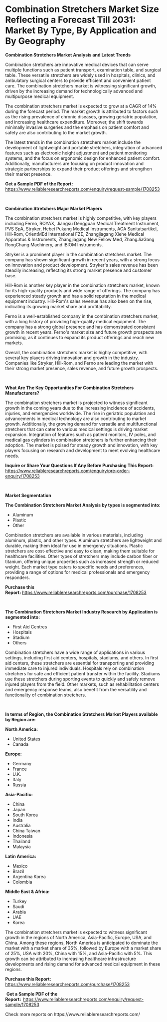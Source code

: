 <p><h1>Combination Stretchers Market Size Reflecting a Forecast Till 2031: Market By Type, By Application and By Geography</h1></p><p><strong>Combination Stretchers Market Analysis and Latest Trends</strong></p>
<p><p>Combination stretchers are innovative medical devices that can serve multiple functions such as patient transport, examination table, and surgical table. These versatile stretchers are widely used in hospitals, clinics, and ambulatory surgical centers to provide efficient and convenient patient care. The combination stretchers market is witnessing significant growth, driven by the increasing demand for technologically advanced and multipurpose medical equipment.</p><p>The combination stretchers market is expected to grow at a CAGR of 14% during the forecast period. The market growth is attributed to factors such as the rising prevalence of chronic diseases, growing geriatric population, and increasing healthcare expenditure. Moreover, the shift towards minimally invasive surgeries and the emphasis on patient comfort and safety are also contributing to the market growth.</p><p>The latest trends in the combination stretchers market include the development of lightweight and portable stretchers, integration of advanced features such as electronic height adjustment and patient monitoring systems, and the focus on ergonomic design for enhanced patient comfort. Additionally, manufacturers are focusing on product innovation and strategic partnerships to expand their product offerings and strengthen their market presence.</p></p>
<p><strong>Get a Sample PDF of the Report:&nbsp;</strong> <a href="https://www.reliableresearchreports.com/enquiry/request-sample/1708253">https://www.reliableresearchreports.com/enquiry/request-sample/1708253</a></p>
<p>&nbsp;</p>
<p><strong>Combination Stretchers Major Market Players</strong></p>
<p><p>The combination stretchers market is highly competitive, with key players including Ferno, ROYAX, Jiangsu Dengguan Medical Treatment Instrument, PVS SpA, Stryker, Hebei Pukang Medical Instruments, AGA Sanitatsartikel, Hill-Rom, OrientMEd International FZE, Zhangjiagang Xiehe Medical Apparatus & Instruments, Zhangjiagang New Fellow Med, ZhangJiaGang RongChang Machinery, and IBIOM Instruments.</p><p>Stryker is a prominent player in the combination stretchers market. The company has shown significant growth in recent years, with a strong focus on innovation and product development. Stryker's sales revenue has been steadily increasing, reflecting its strong market presence and customer base.</p><p>Hill-Rom is another key player in the combination stretchers market, known for its high-quality products and wide range of offerings. The company has experienced steady growth and has a solid reputation in the medical equipment industry. Hill-Rom's sales revenue has also been on the rise, indicating its growing market share and profitability.</p><p>Ferno is a well-established company in the combination stretchers market, with a long history of providing high-quality medical equipment. The company has a strong global presence and has demonstrated consistent growth in recent years. Ferno's market size and future growth prospects are promising, as it continues to expand its product offerings and reach new markets.</p><p>Overall, the combination stretchers market is highly competitive, with several key players driving innovation and growth in the industry. Companies like Stryker, Hill-Rom, and Ferno are leading the market with their strong market presence, sales revenue, and future growth prospects.</p></p>
<p>&nbsp;</p>
<p><strong>What Are The Key Opportunities For Combination Stretchers Manufacturers?</strong></p>
<p><p>The combination stretchers market is projected to witness significant growth in the coming years due to the increasing incidence of accidents, injuries, and emergencies worldwide. The rise in geriatric population and advancements in medical technology are also contributing to market growth. Additionally, the growing demand for versatile and multifunctional stretchers that can cater to various medical settings is driving market expansion. Integration of features such as patient monitors, IV poles, and medical gas cylinders in combination stretchers is further enhancing their adoption. The market is poised for steady growth and innovation, with key players focusing on research and development to meet evolving healthcare needs.</p></p>
<p><strong>Inquire or Share Your Questions If Any Before Purchasing This Report:</strong> <a href="https://www.reliableresearchreports.com/enquiry/pre-order-enquiry/1708253">https://www.reliableresearchreports.com/enquiry/pre-order-enquiry/1708253</a></p>
<p>&nbsp;</p>
<p><strong>Market Segmentation</strong></p>
<p><strong>The Combination Stretchers Market Analysis by types is segmented into:</strong></p>
<p><ul><li>Aluminum</li><li>Plastic</li><li>Other</li></ul></p>
<p><p>Combination stretchers are available in various materials, including aluminum, plastic, and other types. Aluminum stretchers are lightweight and durable, making them ideal for use in emergency situations. Plastic stretchers are cost-effective and easy to clean, making them suitable for healthcare facilities. Other types of stretchers may include carbon fiber or titanium, offering unique properties such as increased strength or reduced weight. Each market type caters to specific needs and preferences, providing a range of options for medical professionals and emergency responders.</p></p>
<p><strong>Purchase this Report:&nbsp;</strong><a href="https://www.reliableresearchreports.com/purchase/1708253">https://www.reliableresearchreports.com/purchase/1708253</a></p>
<p>&nbsp;</p>
<p><strong>The Combination Stretchers Market Industry Research by Application is segmented into:</strong></p>
<p><ul><li>First Aid Centres</li><li>Hospitals</li><li>Stadium</li><li>Others</li></ul></p>
<p><p>Combination stretchers have a wide range of applications in various settings, including first aid centers, hospitals, stadiums, and others. In first aid centers, these stretchers are essential for transporting and providing immediate care to injured individuals. Hospitals rely on combination stretchers for safe and efficient patient transfer within the facility. Stadiums use these stretchers during sporting events to quickly and safely remove injured players from the field. Other markets, such as rehabilitation centers and emergency response teams, also benefit from the versatility and functionality of combination stretchers.</p></p>
<p>&nbsp;</p>
<p><strong>In terms of Region, the Combination Stretchers Market Players available by Region are:</strong></p>
<p>
    <p> <strong> North America: </strong>
        <ul>
            <li>United States</li>
            <li>Canada</li>
        </ul>
        </p> 
    <p> <strong> Europe: </strong>
        <ul>
            <li>Germany</li>
            <li>France</li>
            <li>U.K.</li>
            <li>Italy</li>
            <li>Russia</li>
        </ul>
        </p> 
    <p> <strong> Asia-Pacific: </strong>
        <ul>
            <li>China</li>
            <li>Japan</li>
            <li>South Korea</li>
            <li>India</li>
            <li>Australia</li>
            <li>China Taiwan</li>
            <li>Indonesia</li>
            <li>Thailand</li>
            <li>Malaysia</li>
        </ul>
        </p> 
    <p> <strong> Latin America: </strong>
        <ul>
            <li>Mexico</li>
            <li>Brazil</li>
            <li>Argentina Korea</li>
            <li>Colombia</li>
        </ul>
        </p> 
    <p> <strong> Middle East & Africa: </strong>
        <ul>
            <li>Turkey</li>
            <li>Saudi</li>
            <li>Arabia</li>
            <li>UAE</li>
            <li>Korea</li>
        </ul>
    </p>
    </p>
<p><p>The combination stretchers market is expected to witness significant growth in the regions of North America, Asia-Pacific, Europe, USA, and China. Among these regions, North America is anticipated to dominate the market with a market share of 35%, followed by Europe with a market share of 25%, USA with 20%, China with 15%, and Asia-Pacific with 5%. This growth can be attributed to increasing healthcare infrastructure developments and rising demand for advanced medical equipment in these regions.</p></p>
<p><strong>Purchase this Report: </strong><a href="https://www.reliableresearchreports.com/purchase/1708253">https://www.reliableresearchreports.com/purchase/1708253</a></p>
<p>&nbsp;<strong>Get a Sample PDF of the Report:&nbsp;&nbsp;</strong><a href="https://www.reliableresearchreports.com/enquiry/request-sample/1708253">https://www.reliableresearchreports.com/enquiry/request-sample/1708253</a></p>
<p><strong></strong></p>
<p>Check more reports on https://www.reliableresearchreports.com/</p>